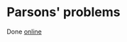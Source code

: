 # Parsons' problems

Done [online](https://onlinestudy.york.ac.uk/courses/1637/pages/1-dot-3-6-check-your-knowledge-and-understanding-parsons-problems?module_item_id=128877)